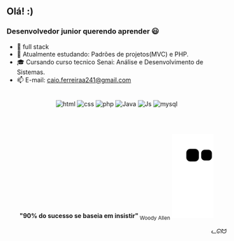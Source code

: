 ## Olá!  :)
### Desenvolvedor junior querendo aprender 😃

- 🤗 full stack
- 🌱 Atualmente estudando: Padrões de projetos(MVC) e PHP.
- 🎓 Cursando curso tecnico Senai: Análise e Desenvolvimento de Sistemas.
- 📫 E-mail: caio.ferreiraa241@gmail.com 


<div align="center" style="display: inline_block"><br>
  
  <img align="center" alt="html" height="30em" src="https://cdn.jsdelivr.net/gh/devicons/devicon/icons/html5/html5-original.svg" />
  <img align="center" alt="css" height="30em" src="https://cdn.jsdelivr.net/gh/devicons/devicon/icons/css3/css3-original.svg" />  
  <img align="center" alt="php" height="30em" src="https://cdn.jsdelivr.net/gh/devicons/devicon/icons/php/php-plain.svg" />    
  <img align="center" alt="Java" height="30em" src="https://cdn.jsdelivr.net/gh/devicons/devicon/icons/java/java-plain-wordmark.svg" />
  <img align="center" alt="Js" height="30em" src="https://cdn.jsdelivr.net/gh/devicons/devicon/icons/javascript/javascript-original.svg" />   
  <img align="center" alt="mysql" height="30em"src="https://cdn.jsdelivr.net/gh/devicons/devicon/icons/mysql/mysql-original-wordmark.svg" />

</div>

## 
  
<div align="center"> <br>

**"90% do sucesso se baseia em insistir"**<sub> Woody Allen</sub>
![Snake animation](https://github.com/rafaballerini/rafaballerini/blob/output/github-contribution-grid-snake.svg)

</div>
<div align="right">ᓚᘏᗢ</div>

  
